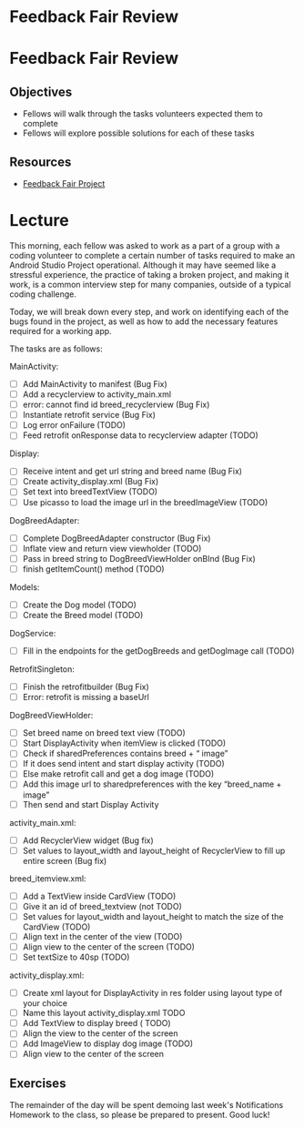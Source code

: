 # Feedback Fair Review

# Feedback Fair Review

## Objectives
* Fellows will walk through the tasks volunteers expected them to complete
* Fellows will explore possible solutions for each of these tasks

## Resources
* [Feedback Fair Project](https://github.com/mbryantramirez/FeedbackFairAndroidChallenge)

# Lecture
This morning, each fellow was asked to work as a part of a group with a coding volunteer to complete a certain number of tasks required to make an Android Studio Project operational. Although it may have seemed like a stressful experience, the practice of taking a broken project, and making it work, is a common interview step for many companies, outside of a typical coding challenge.

Today, we will break down every step, and work on identifying each of the bugs found in the project, as well as how to add the necessary features required for a working app.

The tasks are as follows:

MainActivity: 
- [ ] Add MainActivity to manifest (Bug Fix)
- [ ] Add a recyclerview to activity_main.xml
- [ ] error: cannot find id breed_recyclerview (Bug Fix)
- [ ] Instantiate retrofit service (Bug Fix)
- [ ] Log error onFailure (TODO)
- [ ] Feed retrofit onResponse data to recyclerview adapter (TODO)

Display: 
- [ ] Receive intent and get url string and breed name  (Bug Fix)
- [ ] Create activity_display.xml (Bug Fix)
- [ ] Set text into breedTextView  (TODO)
- [ ] Use picasso to load the image url in the breedImageView  (TODO)

DogBreedAdapter:
- [ ] Complete DogBreedAdapter constructor (Bug Fix)
- [ ] Inflate view and return view viewholder (TODO)
- [ ] Pass in breed string to DogBreedViewHolder onBInd (Bug Fix)
- [ ] finish getItemCount() method (TODO) 

Models:
- [ ] Create the Dog model (TODO)
- [ ] Create the Breed model (TODO)

DogService: 
- [ ] Fill in the endpoints for the getDogBreeds and getDogImage call (TODO)

RetrofitSingleton:
- [ ] Finish the retrofitbuilder (Bug Fix) 
- [ ] Error: retrofit is missing a baseUrl

DogBreedViewHolder:
- [ ] Set breed name on breed text view (TODO)
- [ ] Start DisplayActivity when itemView is clicked (TODO)
- [ ] Check if sharedPreferences contains breed + “ image”
- [ ] If it does send intent and start display activity (TODO)
- [ ] Else make retrofit call and get a dog image (TODO)
- [ ] Add this image url to sharedpreferences with the key “breed_name + image” 
- [ ] Then send and start Display Activity 

activity_main.xml:
- [ ] Add RecyclerView widget (Bug fix)
- [ ] Set values to layout_width and layout_height of RecyclerView to fill up entire screen (Bug fix)

breed_itemview.xml:
- [ ] Add a TextView inside CardView  (TODO)
- [ ] Give it an id of breed_textview (not TODO)
- [ ] Set values for layout_width and layout_height to match the size of the CardView (TODO)
- [ ] Align text in the center of the view (TODO)
- [ ] Align view to the center of the screen (TODO)
- [ ] Set textSize to 40sp (TODO)

activity_display.xml:
- [ ] Create xml layout for DisplayActivity in res folder using layout type of your choice
- [ ] Name this layout activity_display.xml TODO
- [ ] Add TextView to display breed ( TODO)
- [ ] Align the view to the center of the screen
- [ ] Add ImageView to display dog image (TODO)
- [ ] Align view to the center of the screen
    
## Exercises

The remainder of the day will be spent demoing last week's Notifications Homework to the class, so please be prepared to present. Good luck!
